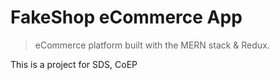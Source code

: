 # FakeShop eCommerce App

> eCommerce platform built with the MERN stack & Redux.

This is a project for SDS, CoEP
